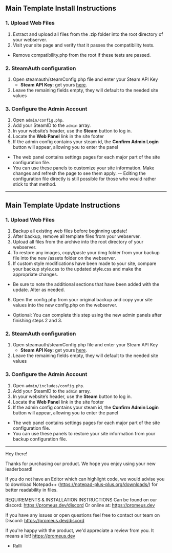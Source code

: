 ## **Main Template Install Instructions**

### 1. Upload Web Files
1. Extract and upload all files from the .zip folder into the root directory of your webserver.
2. Visit your site page and verify that it passes the compatibility tests.
 - Remove compatibility.php from the root if these tests are passed.

### 2. SteamAuth configuration
1. Open steamauth/steamConfig.php file and enter your Steam API Key
   - **Steam API Key**: get yours [here](https://steamcommunity.com/dev/apikey).
2. Leave the remaining fields empty, they will default to the needed site values

### 3. Configure the Admin Account
1. Open `admin/config.php`.
2. Add your SteamID to the `admin` array.
3. In your website’s header, use the **Steam** button to log in.
4. Locate the **Web Panel** link in the site footer
5. If the admin config contains your steam id, the **Confirm Admin Login** button will appear, allowing you to enter the panel
 - The web panel contains settings pages for each major part of the site configuration file.
 - You can use these panels to customize your site information. Make changes and refresh the page to see them apply.
  -- Editing the configuration file directly is still possible for those who would rather stick to that method.

---

## **Main Template Update Instructions**

### 1. Upload Web Files
1. Backup all existing web files before beginning update!
2. After backup, remove all template files from your webserver.
3. Upload all files from the archive into the root directory of your webserver.
4. To restore any images, copy/paste your /img folder from your backup file into the new /assets folder on the webserver.
5. If custom style modifications have been made to your site, compare your backup style.css to the updated style.css and make the appropriate changes.
 - Be sure to note the additional sections that have been added with the update. Alter as needed.
6. Open the config.php from your original backup and copy your site values into the new config.php on the webserver.
 - Optional: You can complete this step using the new admin panels after finishing steps 2 and 3.

### 2. SteamAuth configuration
1. Open steamauth/steamConfig.php file and enter your Steam API Key
   - **Steam API Key**: get yours [here](https://steamcommunity.com/dev/apikey).
2. Leave the remaining fields empty, they will default to the needed site values

### 3. Configure the Admin Account
1. Open `admin/includes/config.php`.
2. Add your SteamID to the `admin` array.
3. In your website’s header, use the **Steam** button to log in.
4. Locate the **Web Panel** link in the site footer
5. If the admin config contains your steam id, the **Confirm Admin Login** button will appear, allowing you to enter the panel
 - The web panel contains settings pages for each major part of the site configuration file.
 - You can use these panels to restore your site information from your backup configuration file.

---

Hey there!

Thanks for purchasing our product. We hope you enjoy using your new leaderboard!

If you do not have an Editor which can highlight code, we would advise you to download Notepad++
(https://notepad-plus-plus.org/downloads/) for better readability in files.

REQUIREMENTS & INSTALLATION INSTRUCTIONS
Can be found on our discord: https://promeus.dev/discord
Or online at: https://promeus.dev

If you have any issues or open questions feel free to contact our team on Discord: https://promeus.dev/discord

If you're happy with the product, we'd appreciate a review from you. It means a lot! https://promeus.dev

- Ralli
